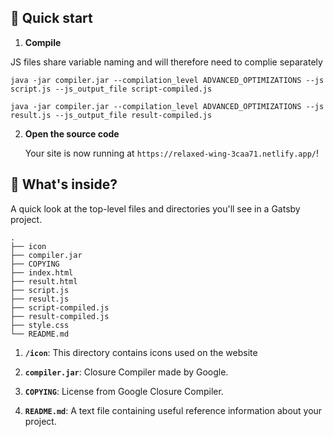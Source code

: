 ## 👻 Quick start

1.  **Compile**

JS files share variable naming and will therefore need to complie separately

```shell
java -jar compiler.jar --compilation_level ADVANCED_OPTIMIZATIONS --js script.js --js_output_file script-compiled.js
```

```shell
java -jar compiler.jar --compilation_level ADVANCED_OPTIMIZATIONS --js result.js --js_output_file result-compiled.js
```

2.  **Open the source code**

    Your site is now running at `https://relaxed-wing-3caa71.netlify.app/`!

## 🧐 What's inside?

A quick look at the top-level files and directories you'll see in a Gatsby project.

    .
    ├── icon
    ├── compiler.jar
    ├── COPYING
    ├── index.html
    ├── result.html
    ├── script.js
    ├── result.js
    ├── script-compiled.js
    ├── result-compiled.js
    ├── style.css
    └── README.md

1.  **`/icon`**: This directory contains icons used on the website

2.  **`compiler.jar`**: Closure Compiler made by Google.

3.  **`COPYING`**: License from Google Closure Compiler.

4.  **`README.md`**: A text file containing useful reference information about your project.
